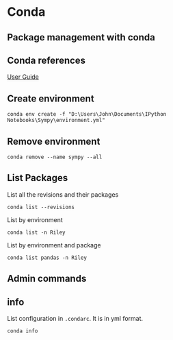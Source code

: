 # Conda 

## Package management with conda

## Conda references

[User Guide][]

[User Guide]:https://conda.io/projects/conda/en/latest/user-guide/tasks/manage-environments.html#

## Create environment

`conda env create -f "D:\Users\John\Documents\IPython Notebooks\Sympy\environment.yml"`

## Remove environment

`conda remove --name sympy --all`

## List Packages

List all the revisions and their packages

`conda list --revisions`

List by environment

`conda list -n Riley`

List by environment and package

`conda list pandas -n Riley`

## Admin commands

## info

List configuration in `.condarc`. It is in yml format.

`conda info`
